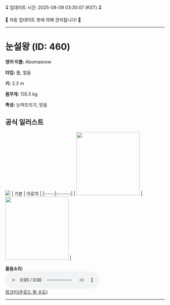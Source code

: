 
⏳ 업데이트 시간: 2025-08-09 03:30:07 (KST) ⏳

🤖 자동 업데이트 봇에 의해 관리됩니다! 🤖

---

# 눈설왕 (ID: 460)
**영어 이름:** Abomasnow

**타입:** 풀, 얼음

**키:** 2.2 m

**몸무게:** 135.5 kg

**특성:** 눈퍼뜨리기, 방음

## 공식 일러스트
![](https://raw.githubusercontent.com/PokeAPI/sprites/master/sprites/pokemon/other/official-artwork/460.png)
| 기본 | 이로치 |
|:----:|:------:|
| <img src="http://play.pokemonshowdown.com/sprites/ani/abomasnow.gif" width="200"> | <img src="http://play.pokemonshowdown.com/sprites/ani-shiny/abomasnow.gif" width="200"> |

**울음소리:**<br><audio controls src="https://raw.githubusercontent.com/PokeAPI/cries/main/cries/pokemon/latest/460.ogg"></audio><br> [링크(다운로드 될 수도)](https://raw.githubusercontent.com/PokeAPI/cries/main/cries/pokemon/latest/460.ogg)


---
